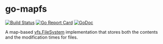 # go-mapfs

[![Build Status](https://travis-ci.org/ZoltanLajosKis/go-mapfs.svg?branch=master)](https://travis-ci.org/ZoltanLajosKis/go-mapfs)
[![Go Report Card](https://goreportcard.com/badge/github.com/ZoltanLajosKis/go-mapfs)](https://goreportcard.com/report/github.com/ZoltanLajosKis/go-mapfs)
[![GoDoc](https://godoc.org/github.com/ZoltanLajosKis/go-mapfs?status.svg)](https://godoc.org/github.com/ZoltanLajosKis/go-mapfs)

A map-based [vfs.FileSystem][vfsfs] implementation that stores both the
contents and the modification times for files.

[vfsfs]: https://godoc.org/golang.org/x/tools/godoc/vfs#FileSystem
